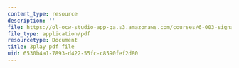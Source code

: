 ```yaml
---
content_type: resource
description: ''
file: https://ol-ocw-studio-app-qa.s3.amazonaws.com/courses/6-003-signals-and-systems-fall-2011/6530b4a17893d42255fcc8590fef2d80_5w2BvCPuYY0.pdf
file_type: application/pdf
resourcetype: Document
title: 3play pdf file
uid: 6530b4a1-7893-d422-55fc-c8590fef2d80
---
```

